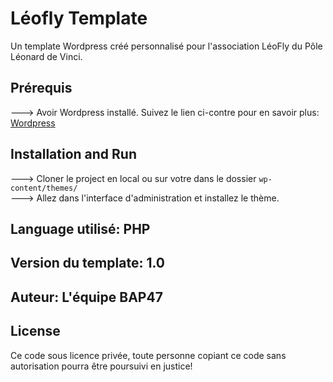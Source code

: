 # Léofly Template

Un template Wordpress créé personnalisé pour l'association LéoFly du Pôle Léonard de Vinci.

## Prérequis
---> Avoir Wordpress installé. Suivez le lien ci-contre pour en savoir plus: [Wordpress](https://wordpress.com/fr/)

## Installation and Run
---> Cloner le project en local ou sur votre dans le dossier `wp-content/themes/` <br />
---> Allez dans l'interface d'administration et installez le thème. 

## Language utilisé: PHP

## Version du template: 1.0

## Auteur: L'équipe BAP47


## License
Ce code sous licence privée, toute personne copiant ce code sans autorisation pourra être poursuivi en justice! 
